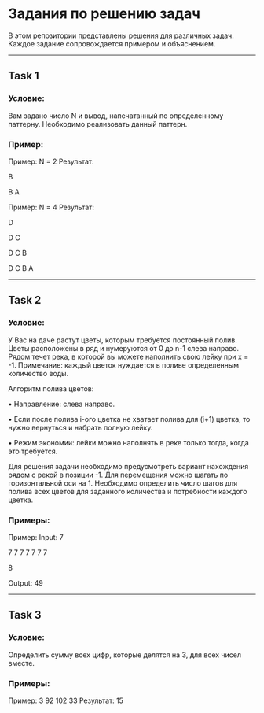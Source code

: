 # Задания по решению задач

В этом репозитории представлены решения для различных задач. Каждое задание сопровождается примером и объяснением.

---

## Task 1

### Условие:
Вам задано число N и вывод, напечатанный по определенному
паттерну. Необходимо реализовать данный паттерн.

### Пример:

Пример: N = 2
Результат: 

B

B A

Пример: N = 4
Результат: 

D

D C

D C B

D C B A


---

## Task 2

### Условие:
У Вас на даче растут цветы, которым требуется постоянный
полив. Цветы расположены в ряд и нумеруются от 0 до n-1 слева направо.
Рядом течет река, в которой вы можете наполнить свою лейку при x = -1.
Примечание: каждый цветок нуждается в поливе определенным
количество воды.

Алгоритм полива цветов:

• Направление: слева направо.

• Если после полива i-ого цветка не хватает полива для (i+1)
цветка, то нужно вернуться и набрать полную лейку.

• Режим экономии: лейки можно наполнять в реке только тогда, когда
это требуется.

Для решения задачи необходимо предусмотреть вариант нахождения
рядом с рекой в позиции -1. Для перемещения можно шагать по
горизонтальной оси на 1.
Необходимо определить число шагов для полива всех цветов для
заданного количества и потребности каждого цветка.

### Примеры:

Пример:
Input: 7

7 7 7 7 7 7 7

8

Output: 49


---

## Task 3

### Условие:
Определить сумму всех цифр, которые делятся на 3, для всех чисел
вместе.

### Примеры:

Пример: 3 92 102 33
Результат: 15
